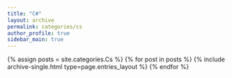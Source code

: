 ```yaml
---
title: "C#"
layout: archive
permalink: categories/cs
author_profile: true
sidebar_main: true
---
```


{% assign posts = site.categories.Cs %}
{% for post in posts %} {% include archive-single.html type=page.entries_layout %} {% endfor %}